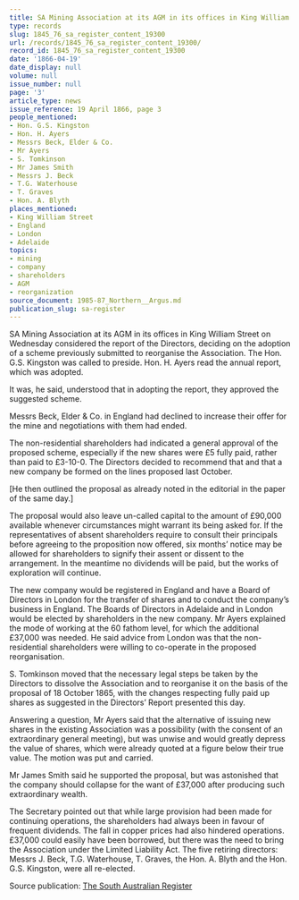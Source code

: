 ```yaml
---
title: SA Mining Association at its AGM in its offices in King William Street on Wednesday
type: records
slug: 1845_76_sa_register_content_19300
url: /records/1845_76_sa_register_content_19300/
record_id: 1845_76_sa_register_content_19300
date: '1866-04-19'
date_display: null
volume: null
issue_number: null
page: '3'
article_type: news
issue_reference: 19 April 1866, page 3
people_mentioned:
- Hon. G.S. Kingston
- Hon. H. Ayers
- Messrs Beck, Elder & Co.
- Mr Ayers
- S. Tomkinson
- Mr James Smith
- Messrs J. Beck
- T.G. Waterhouse
- T. Graves
- Hon. A. Blyth
places_mentioned:
- King William Street
- England
- London
- Adelaide
topics:
- mining
- company
- shareholders
- AGM
- reorganization
source_document: 1985-87_Northern__Argus.md
publication_slug: sa-register
---
```


SA Mining Association at its AGM in its offices in King William Street on Wednesday considered the report of the Directors, deciding on the adoption of a scheme previously submitted to reorganise the Association.  The Hon. G.S. Kingston was called to preside.  Hon. H. Ayers read the annual report, which was adopted.

It was, he said, understood that in adopting the report, they approved the suggested scheme.

Messrs Beck, Elder & Co. in England had declined to increase their offer for the mine and negotiations with them had ended.

The non-residential shareholders had indicated a general approval of the proposed scheme, especially if the new shares were £5 fully paid, rather than paid to £3-10-0.  The Directors decided to recommend that and that a new company be formed on the lines proposed last October.

[He then outlined the proposal as already noted in the editorial in the paper of the same day.]

The proposal would also leave un-called capital to the amount of £90,000 available whenever circumstances might warrant its being asked for.  If the representatives of absent shareholders require to consult their principals before agreeing to the proposition now offered, six months’ notice may be allowed for shareholders to signify their assent or dissent to the arrangement.  In the meantime no dividends will be paid, but the works of exploration will continue.

The new company would be registered in England and have a Board of Directors in London for the transfer of shares and to conduct the company’s business in England.  The Boards of Directors in Adelaide and in London would be elected by shareholders in the new company.  Mr Ayers explained the mode of working at the 60 fathom level, for which the additional £37,000 was needed.  He said advice from London was that the non-residential shareholders were willing to co-operate in the proposed reorganisation.

S. Tomkinson moved that the necessary legal steps be taken by the Directors to dissolve the Association and to reorganise it on the basis of the proposal of 18 October 1865, with the changes respecting fully paid up shares as suggested in the Directors’ Report presented this day.

Answering a question, Mr Ayers said that the alternative of issuing new shares in the existing Association was a possibility (with the consent of an extraordinary general meeting), but was unwise and would greatly depress the value of shares, which were already quoted at a figure below their true value.  The motion was put and carried.

Mr James Smith said he supported the proposal, but was astonished that the company should collapse for the want of £37,000 after producing such extraordinary wealth.

The Secretary pointed out that while large provision had been made for continuing operations, the shareholders had always been in favour of frequent dividends.  The fall in copper prices had also hindered operations.  £37,000 could easily have been borrowed, but there was the need to bring the Association under the Limited Liability Act.  The five retiring directors: Messrs J. Beck, T.G. Waterhouse, T. Graves, the Hon. A. Blyth and the Hon. G.S. Kingston, were all re-elected.

Source publication: [The South Australian Register](/publications/sa-register/)
